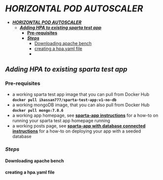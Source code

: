 # ***HORIZONTAL POD AUTOSCALER***
- [***HORIZONTAL POD AUTOSCALER***](#horizontal-pod-autoscaler)
  - [***Adding HPA to existing sparta test app***](#adding-hpa-to-existing-sparta-test-app)
    - [**Pre-requisites**](#pre-requisites)
    - [***Steps***](#steps)
      - [Downloading apache bench](#downloading-apache-bench)
      - [creating a hpa.yaml file](#creating-a-hpayaml-file)
      - [](#)






## ***Adding HPA to existing sparta test app***

### **Pre-requisites**
- a working sparta test app image that you can pull from Docker Hub **`docker pull ihassan777/sparta-test-app:v1-no-db`**
- a working mongoDB image, that you can also pull from Docker Hub **`docker pull mongo:7.0.6`**
- a working app homepage, see **[sparta-app instructions](/tech264-k8s/k8s-yaml-definitions/local-sparta-app-no-db/README.md)** for a how-to on running your sparta test app homepage running
- a working posts page, see **[sparta-app with database connected instructions](/tech264-k8s/k8s-yaml-definitions/local-sparta-app-no-db/README.md)** for a how-to on deploying your app with a seeded database

### ***Steps***

#### Downloading apache bench
#### creating a hpa.yaml file
#### 














